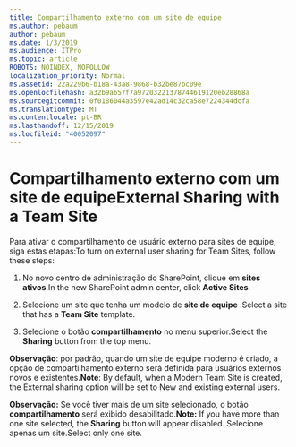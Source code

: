 ```yaml
---
title: Compartilhamento externo com um site de equipe
ms.author: pebaum
author: pebaum
ms.date: 1/3/2019
ms.audience: ITPro
ms.topic: article
ROBOTS: NOINDEX, NOFOLLOW
localization_priority: Normal
ms.assetid: 22a229b6-b18a-43a8-9868-b32be87bc09e
ms.openlocfilehash: a32b9a657f7a97203221378744619120eb28868a
ms.sourcegitcommit: 0f0186044a3597e42ad14c32ca58e7224344dcfa
ms.translationtype: MT
ms.contentlocale: pt-BR
ms.lasthandoff: 12/15/2019
ms.locfileid: "40052097"
---
```

# <a name="external-sharing-with-a-team-site"></a><span data-ttu-id="46cc9-102">Compartilhamento externo com um site de equipe</span><span class="sxs-lookup"><span data-stu-id="46cc9-102">External Sharing with a Team Site</span></span>

<span data-ttu-id="46cc9-103">Para ativar o compartilhamento de usuário externo para sites de equipe, siga estas etapas:</span><span class="sxs-lookup"><span data-stu-id="46cc9-103">To turn on external user sharing for Team Sites, follow these steps:</span></span> 
  
1. <span data-ttu-id="46cc9-104">No novo centro de administração do SharePoint, clique em **sites ativos**.</span><span class="sxs-lookup"><span data-stu-id="46cc9-104">In the new SharePoint admin center, click **Active Sites**.</span></span>
  
2. <span data-ttu-id="46cc9-105">Selecione um site que tenha um modelo de **site de equipe** .</span><span class="sxs-lookup"><span data-stu-id="46cc9-105">Select a site that has a **Team Site** template.</span></span> 
  
3. <span data-ttu-id="46cc9-106">Selecione o botão **compartilhamento** no menu superior.</span><span class="sxs-lookup"><span data-stu-id="46cc9-106">Select the **Sharing** button from the top menu.</span></span> 
  
 <span data-ttu-id="46cc9-107">**Observação**: por padrão, quando um site de equipe moderno é criado, a opção de compartilhamento externo será definida para usuários externos novos e existentes.</span><span class="sxs-lookup"><span data-stu-id="46cc9-107">**Note**: By default, when a Modern Team Site is created, the External sharing option will be set to New and existing external users.</span></span> 
  
 <span data-ttu-id="46cc9-108">**Observação:** Se você tiver mais de um site selecionado, o botão **compartilhamento** será exibido desabilitado.</span><span class="sxs-lookup"><span data-stu-id="46cc9-108">**Note:** If you have more than one site selected, the **Sharing** button will appear disabled.</span></span> <span data-ttu-id="46cc9-109">Selecione apenas um site.</span><span class="sxs-lookup"><span data-stu-id="46cc9-109">Select only one site.</span></span> 
  

